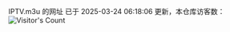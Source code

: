 IPTV.m3u 的网址 已于 2025-03-24 06:18:06 更新，本仓库访客数：![Visitor's Count](https://profile-counter.glitch.me/hero1898_tv/count.svg)
